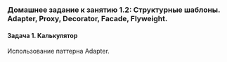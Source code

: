 ### Домашнее задание к занятию 1.2: Структурные шаблоны. Adapter, Proxy, Decorator, Facade, Flyweight.
#### Задача 1. Калькулятор
Использование паттерна Adapter.